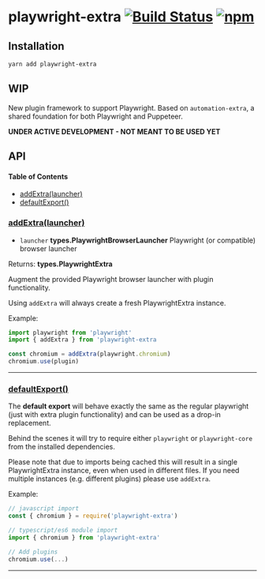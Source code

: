 # playwright-extra [![Build Status](https://travis-ci.org/berstend/puppeteer-extra.svg?branch=master)](https://travis-ci.org/berstend/puppeteer-extra) [![npm](https://img.shields.io/npm/v/playwright-extra.svg)](https://www.npmjs.com/package/playwright-extra)

## Installation

```bash
yarn add playwright-extra
```

## WIP

New plugin framework to support Playwright. Based on `automation-extra`, a shared foundation for both Playwright and Puppeteer.

**UNDER ACTIVE DEVELOPMENT - NOT MEANT TO BE USED YET**

## API

<!--
    Documentation is auto-generated by a custom fork of documentation.js
    More info: https://github.com/berstend/documentation-markdown-themes/wiki#documentationjs-with-markdown-theme-support
    Update this documentation by updating the source code.
-->

#### Table of Contents

- [addExtra(launcher)](#addextralauncher)
- [defaultExport()](#defaultexport)

### [addExtra(launcher)](https://github.com/berstend/puppeteer-extra/blob/d0cc14e305b5eddd3a6e551e25666ee8eb8b2500/packages/playwright-extra/src/index.ts#L21-L23)

- `launcher` **types.PlaywrightBrowserLauncher** Playwright (or compatible) browser launcher

Returns: **types.PlaywrightExtra**

Augment the provided Playwright browser launcher with plugin functionality.

Using `addExtra` will always create a fresh PlaywrightExtra instance.

Example:

```javascript
import playwright from 'playwright'
import { addExtra } from 'playwright-extra

const chromium = addExtra(playwright.chromium)
chromium.use(plugin)
```

---

### [defaultExport()](https://github.com/berstend/puppeteer-extra/blob/d0cc14e305b5eddd3a6e551e25666ee8eb8b2500/packages/playwright-extra/src/index.ts#L46-L63)

The **default export** will behave exactly the same as the regular playwright
(just with extra plugin functionality) and can be used as a drop-in replacement.

Behind the scenes it will try to require either `playwright`
or `playwright-core` from the installed dependencies.

Please note that due to imports being cached this will result in a single
PlaywrightExtra instance, even when used in different files. If you need multiple
instances (e.g. different plugins) please use `addExtra`.

Example:

```javascript
// javascript import
const { chromium } = require('playwright-extra')

// typescript/es6 module import
import { chromium } from 'playwright-extra'

// Add plugins
chromium.use(...)
```

---
